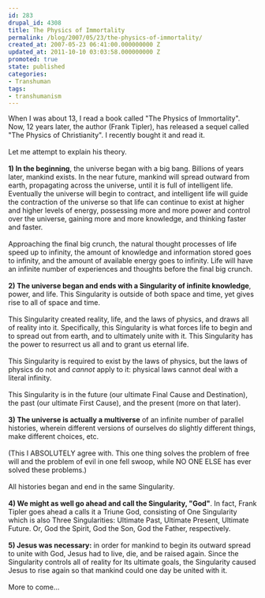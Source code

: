 ```yaml
---
id: 283
drupal_id: 4308
title: The Physics of Immortality
permalink: /blog/2007/05/23/the-physics-of-immortality/
created_at: 2007-05-23 06:41:00.000000000 Z
updated_at: 2011-10-10 03:03:58.000000000 Z
promoted: true
state: published
categories:
- Transhuman
tags:
- transhumanism
---
```

When I was about 13, I read a book called "The Physics of Immortality". Now, 12 years later, the author (Frank Tipler), has released a sequel called "The Physics of Christianity". I recently bought it and read it.<br /><br />Let me attempt to explain his theory.<br /><br /><span style="font-weight: bold;">1) In the beginning</span>, the universe began with a big bang. Billions of years later, mankind exists. In the near future, mankind will spread outward from earth, propagating across the universe, until it is full of intelligent life. Eventually the universe will begin to contract, and intelligent life will guide the contraction of the universe so that life can continue to exist at higher and higher levels of energy, possessing more and more power and control over the universe, gaining more and more knowledge, and thinking faster and faster.<br /><br />Approaching the final big crunch, the natural thought processes of life speed up to infinity, the amount of knowledge and information stored goes to infinity, and the amount of available energy goes to infinity. Life will have an infinite number of experiences and thoughts before the final big crunch.<br /><br /><span style="font-weight: bold;">2) The universe began and ends with a Singularity of infinite knowledge</span>, power, and life. This Singularity is outside of both space and time, yet gives rise to all of space and time.<br /><br />This Singularity created reality, life, and the laws of physics, and draws all of reality into it.  Specifically, this Singularity is what forces life to begin and to spread out from earth, and to ultimately unite with it. This Singularity has the power to resurrect us all and to grant us eternal life.<br /><br />This Singularity is required to exist by the laws of physics, but the laws of physics do not and <span style="font-style: italic;">cannot</span> apply to it: physical laws cannot deal with a literal infinity.<br /><br />This Singularity is in the future (our ultimate Final Cause and Destination), the past (our ultimate First Cause), and the present (more on that later).<br /><br /><span style="font-weight: bold;">3) The universe is actually a multiverse</span> of an infinite number of parallel histories, wherein different versions of ourselves do slightly different things, make different choices, etc.<br /><br />(This I ABSOLUTELY agree with. This one thing solves the problem of free will and the problem of evil in one fell swoop, while NO ONE ELSE has ever solved these problems.)<br /><br />All histories began and end in the same Singularity.<br /><br /><span style="font-weight: bold;">4)   We might as well go ahead and call the Singularity, "God"</span>. In fact, Frank Tipler goes ahead a calls it a Triune God, consisting of One Singularity which is also Three Singularities: Ultimate Past, Ultimate Present, Ultimate Future. Or, God the Spirit, God the Son, God the Father, respectively.<br /><br /><span style="font-weight: bold;">5) Jesus was necessary:</span> in order for mankind to begin its outward spread to unite with God, Jesus had to live, die, and be raised again. Since the Singularity controls all of reality for Its ultimate goals, the Singularity caused Jesus to rise again so that mankind could one day be united with it.<br /><br />More to come...
